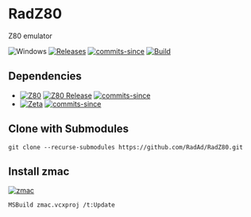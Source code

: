 # RadZ80
Z80 emulator

![Windows](https://img.shields.io/badge/platform-Windows-blue.svg)
[![Releases](https://img.shields.io/github/release/RadAd/RadZ80.svg)](https://github.com/RadAd/RadZ80/releases/latest)
[![commits-since](https://img.shields.io/github/commits-since/RadAd/RadZ80/latest.svg)](commits/master)
[![Build](https://img.shields.io/appveyor/ci/RadAd/RadZ80.svg)](https://ci.appveyor.com/project/RadAd/RadZ80)

## Dependencies
+ [![Z80](https://img.shields.io/badge/Z80-v0.2_pre_2024_09_21-blue)](https://github.com/redcode/Z80) [![Z80 Release](https://img.shields.io/github/v/release/redcode/Z80?label=Latest)](https://github.com/redcode/Z80/releases) [![commits-since](https://img.shields.io/github/commits-since/redcode/Z80/v0.2-pre-2024-09-21)](https://github.com/redcode/Z80/commits/master/)
+ [![Zeta](https://img.shields.io/badge/Z80-6f52371-blue)](https://github.com/redcode/Zeta) [![commits-since](https://img.shields.io/github/commits-since/redcode/Zeta/6f52371)](https://github.com/redcode/Zeta/commits/master/)

## Clone with Submodules

```
git clone --recurse-submodules https://github.com/RadAd/RadZ80.git
```

## Install zmac
[![zmac](https://img.shields.io/badge/zmac-18oct2022-blue)](http://48k.ca/zmac.html)
```
MSBuild zmac.vcxproj /t:Update
```
